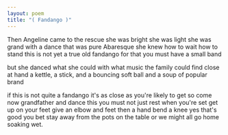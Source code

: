 ```yaml
---
layout: poem
title: "( Fandango )"
---
```


Then Angeline came to the rescue
she was bright she was light she was grand
with a dance that was pure Abaresque
she knew how to wait how to stand
this is not yet a true old fandango
for that you must have a small band

but she danced what she could
with what music
the family could find close at hand
a kettle, a stick, and a bouncing
soft ball and a soup of popular brand

if this is not quite a fandango
it's as close as you're likely to get
so come now grandfather and dance this
you must not just rest when you're set
get up on your feet give an elbow
and feet then a hand bend a knee
yes that's good you bet
stay away from the pots on the table
or we might all go home soaking wet.
